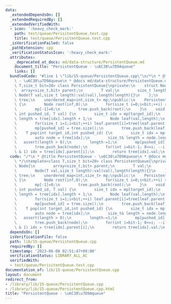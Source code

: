 ```yaml
---
data:
  _extendedDependsOn: []
  _extendedRequiredBy: []
  _extendedVerifiedWith:
  - icon: ':heavy_check_mark:'
    path: test/queue/PerisitentQueue.test.cpp
    title: test/queue/PerisitentQueue.test.cpp
  _isVerificationFailed: false
  _pathExtension: cpp
  _verificationStatusIcon: ':heavy_check_mark:'
  attributes:
    _deprecated_at_docs: md/data-structure/PersistentQueue.md
    document_title: "PersistentQueue - \u6C38\u7D9Aqueue"
    links: []
  bundledCode: "#line 1 \"lib/15-queue/PersistentQueue.cpp\"\n/*\n * @title PersistentQueue\
    \ - \u6C38\u7D9Aqueue\n * @docs md/data-structure/PersistentQueue.md\n */\ntemplate<class\
    \ T,size_t bit=20> class PersistentQueue{\nprivate:\n    struct Node{\n      \
    \  array<size_t,bit> parent;\n        T val;\n        size_t length;\n       \
    \ Node(T val,size_t length):val(val),length(length){}\n    };\n    vector<Node>\
    \ tree;\n    unordered_map<int,size_t> mp;\npublic:\n    PersistentQueue(T inf)\
    \ {\n        Node root(inf,0);\n        for(size_t i=0;i<bit;++i) root.parent[i]=0;\n\
    \        mp[-1]=0;\n        tree.push_back(root);\n    }\n    void push(int target_id,\
    \ int pushed_id, T val) {\n        size_t idx = mp[target_id];\n        size_t\
    \ length = tree[idx].length + 1;\n        Node leaf(val,length);\n        leaf.parent[0]=idx;\n\
    \        for(size_t i=1;i<bit;++i) leaf.parent[i]=tree[leaf.parent[i-1]].parent[i-1];\n\
    \        mp[pushed_id] = tree.size();\n        tree.push_back(leaf);\n    }\n\
    \    T pop(int target_id,int pushed_id) {\n        size_t idx = mp[target_id];\n\
    \        auto node = tree[idx];\n        size_t& length = node.length;\n     \
    \   assert(length > 0);\n        length-=1;\n        mp[pushed_id] = tree.size();\n\
    \        tree.push_back(node);\n        for(int i=bit-1; 0<=i; --i) if((length>>i)\
    \ & 1) idx = tree[idx].parent[i];\n        return tree[idx].val;\n    }\n};\n"
  code: "/*\n * @title PersistentQueue - \u6C38\u7D9Aqueue\n * @docs md/data-structure/PersistentQueue.md\n\
    \ */\ntemplate<class T,size_t bit=20> class PersistentQueue{\nprivate:\n    struct\
    \ Node{\n        array<size_t,bit> parent;\n        T val;\n        size_t length;\n\
    \        Node(T val,size_t length):val(val),length(length){}\n    };\n    vector<Node>\
    \ tree;\n    unordered_map<int,size_t> mp;\npublic:\n    PersistentQueue(T inf)\
    \ {\n        Node root(inf,0);\n        for(size_t i=0;i<bit;++i) root.parent[i]=0;\n\
    \        mp[-1]=0;\n        tree.push_back(root);\n    }\n    void push(int target_id,\
    \ int pushed_id, T val) {\n        size_t idx = mp[target_id];\n        size_t\
    \ length = tree[idx].length + 1;\n        Node leaf(val,length);\n        leaf.parent[0]=idx;\n\
    \        for(size_t i=1;i<bit;++i) leaf.parent[i]=tree[leaf.parent[i-1]].parent[i-1];\n\
    \        mp[pushed_id] = tree.size();\n        tree.push_back(leaf);\n    }\n\
    \    T pop(int target_id,int pushed_id) {\n        size_t idx = mp[target_id];\n\
    \        auto node = tree[idx];\n        size_t& length = node.length;\n     \
    \   assert(length > 0);\n        length-=1;\n        mp[pushed_id] = tree.size();\n\
    \        tree.push_back(node);\n        for(int i=bit-1; 0<=i; --i) if((length>>i)\
    \ & 1) idx = tree[idx].parent[i];\n        return tree[idx].val;\n    }\n};"
  dependsOn: []
  isVerificationFile: false
  path: lib/15-queue/PersistentQueue.cpp
  requiredBy: []
  timestamp: '2023-06-08 02:51:47+09:00'
  verificationStatus: LIBRARY_ALL_AC
  verifiedWith:
  - test/queue/PerisitentQueue.test.cpp
documentation_of: lib/15-queue/PersistentQueue.cpp
layout: document
redirect_from:
- /library/lib/15-queue/PersistentQueue.cpp
- /library/lib/15-queue/PersistentQueue.cpp.html
title: "PersistentQueue - \u6C38\u7D9Aqueue"
---
```

